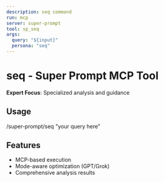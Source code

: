 ```yaml
---
description: seq command
run: mcp
server: super-prompt
tool: sp_seq
args:
  query: "${input}"
  persona: "seq"
---
```


# **seq - Super Prompt MCP Tool**

**Expert Focus**: Specialized analysis and guidance

## Usage
/super-prompt/seq "your query here"

## Features
- MCP-based execution
- Mode-aware optimization (GPT/Grok)
- Comprehensive analysis results
